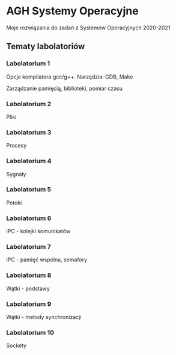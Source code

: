 # AGH Systemy Operacyjne
Moje rozwiązania do zadań z Systemów Operacyjnych 2020-2021

## Tematy labolatoriów

### Labolatorium 1

Opcje kompilatora gcc/g++. Narzędzia: GDB, Make

Zarządzanie pamięcią, biblioteki, pomiar czasu

### Labolatorium 2

Pliki

### Labolatorium 3

Procesy

### Labolatorium 4

Sygnały

### Labolatorium 5

Potoki

### Labolatorium 6

IPC - kolejki komunikatów

### Labolatorium 7

IPC - pamięć wspólna, semafory

### Labolatorium 8

Wątki - podstawy

### Labolatorium 9

Wątki - metody synchronizacji

### Labolatorium 10

Sockety

